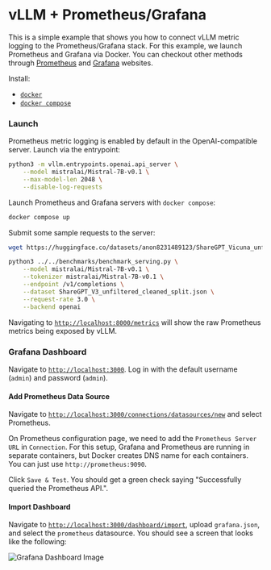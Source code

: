 # vLLM + Prometheus/Grafana 

This is a simple example that shows you how to connect vLLM metric logging to the Prometheus/Grafana stack. For this example, we launch Prometheus and Grafana via Docker. You can checkout other methods through [Prometheus](https://prometheus.io/) and [Grafana](https://grafana.com/) websites. 

Install: 
- [`docker`](https://docs.docker.com/engine/install/)
- [`docker compose`](https://docs.docker.com/compose/install/linux/#install-using-the-repository)

### Launch

Prometheus metric logging is enabled by default in the OpenAI-compatible server. Launch via the entrypoint:
```bash
python3 -m vllm.entrypoints.openai.api_server \
    --model mistralai/Mistral-7B-v0.1 \
    --max-model-len 2048 \
    --disable-log-requests
```

Launch Prometheus and Grafana servers with `docker compose`:
```bash
docker compose up
```

Submit some sample requests to the server:
```bash
wget https://huggingface.co/datasets/anon8231489123/ShareGPT_Vicuna_unfiltered/resolve/main/ShareGPT_V3_unfiltered_cleaned_split.json

python3 ../../benchmarks/benchmark_serving.py \
    --model mistralai/Mistral-7B-v0.1 \
    --tokenizer mistralai/Mistral-7B-v0.1 \
    --endpoint /v1/completions \
    --dataset ShareGPT_V3_unfiltered_cleaned_split.json \
    --request-rate 3.0 \
    --backend openai
```

Navigating to [`http://localhost:8000/metrics`](http://localhost:8000/metrics) will show the raw Prometheus metrics being exposed by vLLM.

### Grafana Dashboard

Navigate to [`http://localhost:3000`](http://localhost:3000). Log in with the default username (`admin`) and password (`admin`).

#### Add Prometheus Data Source

Navigate to [`http://localhost:3000/connections/datasources/new`](http://localhost:3000/connections/datasources/new) and select Prometheus. 

On Prometheus configuration page, we need to add the `Prometheus Server URL` in `Connection`. For this setup, Grafana and Prometheus are running in separate containers, but Docker creates DNS name for each containers. You can just use `http://prometheus:9090`.

Click `Save & Test`. You should get a green check saying "Successfully queried the Prometheus API.".

#### Import Dashboard 

Navigate to [`http://localhost:3000/dashboard/import`](http://localhost:3000/dashboard/import), upload `grafana.json`, and select the `prometheus` datasource. You should see a screen that looks like the following:

![Grafana Dashboard Image](https://i.imgur.com/R2vH9VW.png)
